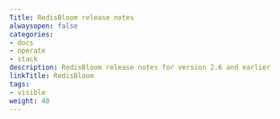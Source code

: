 ```yaml
---
Title: RedisBloom release notes
alwaysopen: false
categories:
- docs
- operate
- stack
description: RedisBloom release notes for version 2.6 and earlier
linkTitle: RedisBloom
tags:
- visible
weight: 40
---
```



